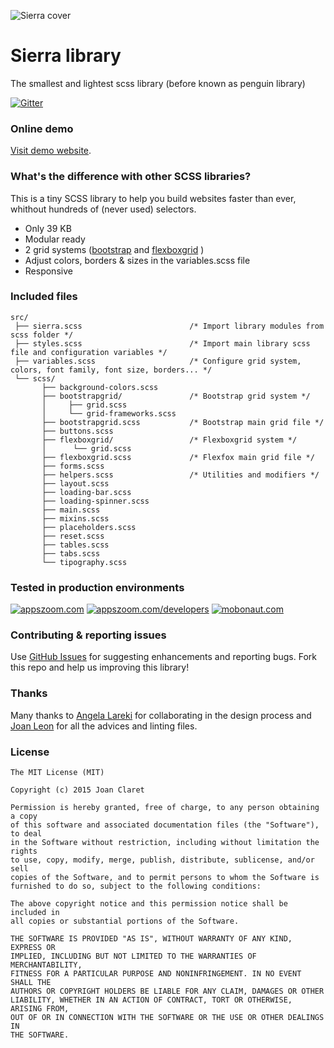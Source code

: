 

![Sierra cover](http://sierra-library.github.io/demo/img/github/github-cover.png)

Sierra library
========================================

The smallest and lightest scss library (before known as penguin library)

[![Gitter](https://badges.gitter.im/Join%20Chat.svg)](https://gitter.im/sierra-library/sierra?utm_source=badge&utm_medium=badge&utm_campaign=pr-badge)


### Online demo

[Visit demo website](http://sierra-library.github.io/).


### What's the difference with other SCSS libraries?

This is a tiny SCSS library to help you build websites faster than ever, whithout hundreds of (never used) selectors.

* Only 39 KB
* Modular ready
* 2 grid systems ([bootstrap](http://getbootstrap.com/) and [flexboxgrid](http://flexboxgrid.com/) )
* Adjust colors, borders & sizes in the variables.scss file
* Responsive



### Included files

    src/
     ├── sierra.scss                        /* Import library modules from scss folder */
     ├── styles.scss                        /* Import main library scss file and configuration variables */
     ├── variables.scss                     /* Configure grid system, colors, font family, font size, borders... */
     └── scss/
           ├── background-colors.scss
           ├── bootstrapgrid/               /* Bootstrap grid system */
           │     ├── grid.scss
           │     └── grid-frameworks.scss
           ├── bootstrapgrid.scss           /* Bootstrap main grid file */
           ├── buttons.scss
           ├── flexboxgrid/                 /* Flexboxgrid system */
           │      └── grid.scss
           ├── flexboxgrid.scss             /* Flexfox main grid file */
           ├── forms.scss
           ├── helpers.scss                 /* Utilities and modifiers */
           ├── layout.scss
           ├── loading-bar.scss
           ├── loading-spinner.scss
           ├── main.scss
           ├── mixins.scss
           ├── placeholders.scss
           ├── reset.scss
           ├── tables.scss
           ├── tabs.scss
           └── tipography.scss

### Tested in production environments



[![appszoom.com][1]][2] [![appszoom.com/developers][3]][4] [![mobonaut.com][5]][6]


[1]: http://sierra-library.github.io/demo/img/github/logo-appszoom-s.png 
[2]: http://www.appszoom.com


[3]: http://sierra-library.github.io/demo/img/github/logo-appszoom-developers-s.png
[4]: http://www.appszoom.com/developers


[5]: http://sierra-library.github.io/demo/img/github/logo-mobonaut-s.png
[6]: http://www.mobonaut.com



###  Contributing & reporting issues
Use [GitHub Issues](https://github.com/Sierra-Library/sierra/issues) for suggesting enhancements and reporting bugs.
Fork this repo and help us improving this library! 

### Thanks
Many thanks to [Angela Lareki](http://larekidesign.squarespace.com/)  for collaborating in the design process and [Joan Leon](https://twitter.com/nucliweb) for all the advices and linting files.


### License

    The MIT License (MIT)

    Copyright (c) 2015 Joan Claret

    Permission is hereby granted, free of charge, to any person obtaining a copy
    of this software and associated documentation files (the "Software"), to deal
    in the Software without restriction, including without limitation the rights
    to use, copy, modify, merge, publish, distribute, sublicense, and/or sell
    copies of the Software, and to permit persons to whom the Software is
    furnished to do so, subject to the following conditions:

    The above copyright notice and this permission notice shall be included in
    all copies or substantial portions of the Software.

    THE SOFTWARE IS PROVIDED "AS IS", WITHOUT WARRANTY OF ANY KIND, EXPRESS OR
    IMPLIED, INCLUDING BUT NOT LIMITED TO THE WARRANTIES OF MERCHANTABILITY,
    FITNESS FOR A PARTICULAR PURPOSE AND NONINFRINGEMENT. IN NO EVENT SHALL THE
    AUTHORS OR COPYRIGHT HOLDERS BE LIABLE FOR ANY CLAIM, DAMAGES OR OTHER
    LIABILITY, WHETHER IN AN ACTION OF CONTRACT, TORT OR OTHERWISE, ARISING FROM,
    OUT OF OR IN CONNECTION WITH THE SOFTWARE OR THE USE OR OTHER DEALINGS IN
    THE SOFTWARE.


